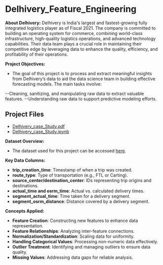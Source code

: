 # Delhivery_Feature_Engineering

**About Delhivery:**
Delhivery is India's largest and fastest-growing fully integrated logistics player as of Fiscal 2021. The company is committed to building an operating system for commerce, combining world-class infrastructure, high-quality logistics operations, and advanced technology capabilities. Their data team plays a crucial role in maintaining their competitive edge by leveraging data to enhance the quality, efficiency, and profitability of their operations.

**Project Objectives:**
- The goal of this project is to process and extract meaningful insights from Delhivery’s data to aid the data science team in building effective forecasting models. The main tasks involve:

--Cleaning, sanitizing, and manipulating raw data to extract valuable features.
--Understanding raw data to support predictive modeling efforts.

## Project Files
- [Delhivery_case_Study.pdf](https://github.com/username/repository-name/blob/main/Delhivery_case_Study.pdf)
- [Delhivery_case_Study.ipynb](https://github.com/username/repository-name/blob/main/Delhivery_case_Study.ipynb)

**Dataset Overview:**
- The dataset used for this project can be accessed [here](https://d2beiqkhq929f0.cloudfront.net/public_assets/assets/000/001/551/original/delhivery_data.csv?1642751181).

**Key Data Columns:**
- **trip_creation_time**: Timestamp of when a trip was created.
- **route_type**: Type of transportation (e.g., FTL or Carting).
- **source_center/destination_center**: IDs representing trip origins and destinations.
- **actual_time and osrm_time**: Actual vs. calculated delivery times.
- **segment_actual_time**: Time taken for a delivery segment.
- **segment_osrm_distance**: Distance covered by a delivery segment.

**Concepts Applied:**
- **Feature Creation**: Constructing new features to enhance data representation.
- **Feature Relationships**: Analyzing inter-feature connections.
- **Normalization/Standardization**: Scaling data for uniformity.
- **Handling Categorical Values**: Processing non-numeric data effectively.
- **Outlier Treatment**: Identifying and managing outliers to ensure data quality.
- **Missing Values**: Addressing data gaps for reliable analysis.
